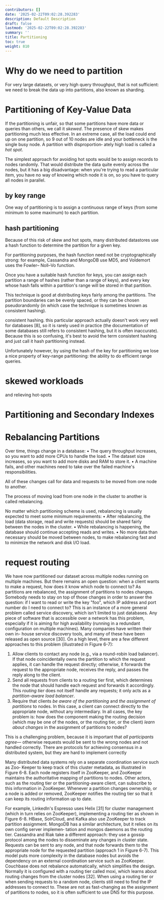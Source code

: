 ```yaml
---
contributors: []
date: '2025-02-22T09:02:28.392283'
description: Default Description
draft: false
lastmod: '2025-02-22T09:02:28.392283'
summary: ''
title: Partitioning
toc: true
weight: 810
---
```


# Why do we need to partition

For very large datasets, or very high query throughput, that is not sufficient: we need to break the data up into partitions, also known as sharding.

# Partitioning of Key-Value Data

If the partitioning is unfair, so that some partitions have more data or queries than
others, we call it *skewed*. The presence of skew makes partitioning much less effective.
In an extreme case, all the load could end up on one partition, so 9 out of 10 nodes
are idle and your bottleneck is the single busy node. A partition with disproportion‐
ately high load is called a *hot spot*.

The simplest approach for avoiding hot spots would be to assign records to nodes
randomly. That would distribute the data quite evenly across the nodes, but it has a
big disadvantage: when you're trying to read a particular item, you have no way of
knowing which node it is on, so you have to query all nodes in parallel.

## by key range

One way of partitioning is to assign a continuous range of keys (from some minimum to some maximum) to each partition.

## hash partitioning

Because of this risk of skew and hot spots, many distributed datastores use a hash
function to determine the partition for a given key.

For partitioning purposes, the hash function need not be cryptographically strong:
for example, Cassandra and MongoDB use MD5, and Voldemort uses the Fowler–
Noll–Vo function.

Once you have a suitable hash function for keys, you can assign each partition a
range of hashes (rather than a range of keys), and every key whose hash falls within a
partition's range will be stored in that partition.

This technique is good at distributing keys fairly among the partitions. The partition
boundaries can be evenly spaced, or they can be chosen pseudorandomly (in which
case the technique is sometimes known as consistent hashing).

consistent hashing. this particular approach actually doesn't work very well for databases [8], so it is rarely used in practice (the documentation of some databases still refers to consistent hashing, but it is often inaccurate). Because this is so confusing, it's best to avoid the term consistent hashing and just call it hash partitioning instead.

Unfortunately however, by using the hash of the key for partitioning we lose a nice
property of key-range partitioning: the ability to do efficient range queries.

# skewed workloads

and relieving hot-spots

# Partitioning and Secondary Indexes

# Rebalancing Partitions

Over time, things change in a database:
• The query throughput increases, so you want to add more CPUs to handle the load.
• The dataset size increases, so you want to add more disks and RAM to store it.
• A machine fails, and other machines need to take over the failed machine's responsibilities.

All of these changes call for data and requests to be moved from one node to another.

The process of moving load from one node in the cluster to another is called rebalancing.

No matter which partitioning scheme is used, rebalancing is usually expected to meet some minimum requirements:
• After rebalancing, the load (data storage, read and write requests) should be shared fairly between the nodes in the cluster.
• While rebalancing is happening, the database should continue accepting reads and writes.
• No more data than necessary should be moved between nodes, to make rebalancing fast and to minimize the network and disk I/O load.

# request routing

We have now partitioned our dataset across multiple nodes running on multiple
machines. But there remains an open question: when a client wants to make a
request, how does it know which node to connect to? As partitions are rebalanced,
the assignment of partitions to nodes changes. Somebody needs to stay on top of
those changes in order to answer the question: if I want to read or write the key "foo",
which IP address and port number do I need to connect to?
This is an instance of a more general problem called service discovery, which isn't
limited to just databases. Any piece of software that is accessible over a network has
this problem, especially if it is aiming for high availability (running in a redundant
configuration on multiple machines). Many companies have written their own in-
house service discovery tools, and many of these have been released as open source
[30].
On a high level, there are a few different approaches to this problem (illustrated in
Figure 6-7):

1. Allow clients to contact any node (e.g., via a round-robin load balancer). If that
node coincidentally owns the partition to which the request applies, it can handle
the request directly; otherwise, it forwards the request to the appropriate node,
receives the reply, and passes the reply along to the client.
2. Send all requests from clients to a routing tier first, which determines the node
that should handle each request and forwards it accordingly. This *routing tier*
does not itself handle any requests; it only acts as a *partition-aware load balancer*.
3. Require that clients *be aware of the partitioning* and *the assignment of partitions*
to nodes. In this case, a client can connect directly to the appropriate node,
without any intermediary.
In all cases, the key problem is: how does the component making the routing decision
(which may be one of the nodes, or the routing tier, or the client) *learn about changes*
in the assignment of partitions to nodes?

This is a challenging problem, because it is important that *all participants agree*—
otherwise requests would be sent to the wrong nodes and not handled correctly.
There are protocols for achieving consensus in a distributed system, but they are hard
to implement correctly

Many distributed data systems rely on a separate coordination service such as Zoo‐
Keeper to keep track of this cluster metadata, as illustrated in Figure 6-8. Each node
registers itself in ZooKeeper, and ZooKeeper maintains the authoritative mapping of
partitions to nodes. Other actors, such as the routing tier or the partitioning-aware
client, can subscribe to this information in ZooKeeper. Whenever a partition changes
ownership, or a node is added or removed, ZooKeeper notifies the routing tier so that
it can keep its routing information up to date.

For example, LinkedIn's Espresso uses Helix [31] for cluster management (which in
turn relies on ZooKeeper), implementing a routing tier as shown in Figure 6-8.
HBase, SolrCloud, and Kafka also use ZooKeeper to track partition assignment.
MongoDB has a similar architecture, but it relies on its own config server implemen‐
tation and mongos daemons as the routing tier.
Cassandra and Riak take a different approach: they use a gossip protocol among the
nodes to disseminate any changes in cluster state. Requests can be sent to any node,
and that node forwards them to the appropriate node for the requested partition
(approach 1 in Figure 6-7). This model puts more complexity in the database nodes
but avoids the dependency on an external coordination service such as ZooKeeper.
Couchbase does not rebalance automatically, which simplifies the design. Normally it
is configured with a routing tier called moxi, which learns about routing changes
from the cluster nodes [32].
When using a routing tier or when sending requests to a random node, clients still
need to find the IP addresses to connect to. These are not as fast-changing as the
assignment of partitions to nodes, so it is often sufficient to use DNS for this purpose.

